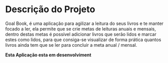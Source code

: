
# Descrição do Projeto


Goal Book, é uma aplicação para agilizar a leitura do seus livros e te manter focado a ler, ela permite que se crie metas de leituras anuais e mensais, dentro destas metas é possível adicionar livros que serão lidos e marcar estes como lidos, para que consiga-se visualizar de forma prática quantos livros ainda tem que se ler para concluir a meta anual / mensal.


<strong>Esta Aplicação esta em desenvolviment </strong>


